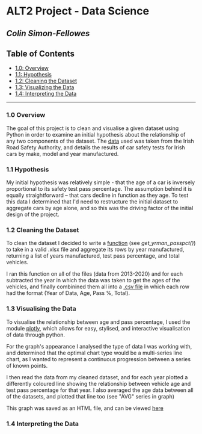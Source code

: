 # ALT2 Project - Data Science
## _Colin Simon-Fellowes_

## Table of Contents
 - [1.0: Overview](#10-overview)
 - [1.1: Hypothesis](#11-hypothesis)
 - [1.2: Cleaning the Dataset](#12-cleaning-the-dataset)
 - [1.3: Visualizing the Data](#13-visualising-the-data)
 - [1.4: Interpreting the Data](#14-interpreting-the-data)
___

### 1.0 Overview

The goal of this project is to clean and visualise a given dataset using Python in order to examine an initial hypothesis about the relationship of any two components of the dataset. The 
[data](https://www.rsa.ie/road-safety/statistics/nct-statistics-and-annual-reviews)
used was taken from the Irish Road Safety Authority, and details the results of car safety tests for Irish cars by make, model and year manufactured.

### 1.1 Hypothesis

My initial hypothesis was relatively simple - that the age of a car is inversely proportional to its safety test pass percentage. The assumption behind it is equally straightforward – that cars decline in function as they age. To test this data I determined that I'd need to restructure the initial dataset to aggregate cars by age alone, and so this was the driving factor of the initial design of the project. 

### 1.2 Cleaning the Dataset

To clean the dataset I decided to write a [function](/src/data_analysis.py) (see *get_yrman_passpct()*) to take in a valid .xlsx file and aggregate its rows by year manufactured, returning a list of years manufactured, test pass percentage, and total vehicles.

I ran this function on all of the files (data from 2013-2020) and for each subtracted the year in which the data was taken to get the ages of the vehicles, and finally combinined them all into a
[.csv file](/src/data/clean/yrman-passpct.txt)
in which each row had the format (Year of Data, Age, Pass %, Total).

### 1.3 Visualising the Data

To visualise the relationship between age and pass percentage, I used the module
[plotly](https://plotly.com/python/),
which allows for easy, stylised, and interactive visualisation of data through python.

For the graph's appearance I analysed the type of data I was working with, and determined that the optimal chart type would be a multi-series line chart, as I wanted to represent a continuous progression between a series of known points.

I then read the data from my cleaned dataset, and for each year plotted a differently coloured line showing the relationship between vehicle age and test pass percentage for that year. I also averaged the age data between all of the datasets, and plotted that line too (see "AVG" series in graph)

This graph was saved as an HTML file, and can be viewed [here](https://ctsf1.github.io/data_sci/src/graphs/output.html)

### 1.4 Interpreting the Data
